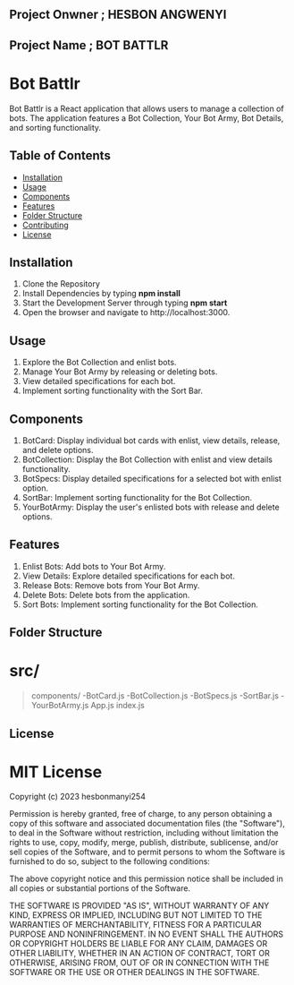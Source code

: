 ## Project Onwner ;  HESBON ANGWENYI
## Project Name   ;  BOT BATTLR

  # Bot Battlr
Bot Battlr is a React application that allows users to manage a collection of bots. The application features a Bot Collection, Your Bot Army, Bot Details, and sorting functionality.

## Table of Contents
- [Installation](#installation)
- [Usage](#usage)
- [Components](#components)
- [Features](#features)
- [Folder Structure](#folder-structure)
- [Contributing](#contributing)
- [License](#license)

## Installation
1. Clone the Repository
2. Install Dependencies by typing **npm install**
3. Start the Development Server through typing **npm start**
4. Open the browser and navigate to http://localhost:3000.

## Usage
1. Explore the Bot Collection and enlist bots.
2. Manage Your Bot Army by releasing or deleting bots.
3. View detailed specifications for each bot.
4. Implement sorting functionality with the Sort Bar.

## Components
1. BotCard: Display individual bot cards with enlist, view details, release, and delete options.
2. BotCollection: Display the Bot Collection with enlist and view details functionality.
3. BotSpecs: Display detailed specifications for a selected bot with enlist option.
4. SortBar: Implement sorting functionality for the Bot Collection.
5. YourBotArmy: Display the user's enlisted bots with release and delete options.

## Features
1. Enlist Bots: Add bots to Your Bot Army.
2. View Details: Explore detailed specifications for each bot.
3. Release Bots: Remove bots from Your Bot Army.
4. Delete Bots: Delete bots from the application.
5. Sort Bots: Implement sorting functionality for the Bot Collection.

## Folder Structure
# src/
>components/
-BotCard.js
-BotCollection.js
-BotSpecs.js
-SortBar.js
-YourBotArmy.js
>App.js
>index.js

## License
# MIT License

Copyright (c) 2023 hesbonmanyi254

Permission is hereby granted, free of charge, to any person obtaining a copy
of this software and associated documentation files (the "Software"), to deal
in the Software without restriction, including without limitation the rights
to use, copy, modify, merge, publish, distribute, sublicense, and/or sell
copies of the Software, and to permit persons to whom the Software is
furnished to do so, subject to the following conditions:

The above copyright notice and this permission notice shall be included in all
copies or substantial portions of the Software.

THE SOFTWARE IS PROVIDED "AS IS", WITHOUT WARRANTY OF ANY KIND, EXPRESS OR
IMPLIED, INCLUDING BUT NOT LIMITED TO THE WARRANTIES OF MERCHANTABILITY,
FITNESS FOR A PARTICULAR PURPOSE AND NONINFRINGEMENT. IN NO EVENT SHALL THE
AUTHORS OR COPYRIGHT HOLDERS BE LIABLE FOR ANY CLAIM, DAMAGES OR OTHER
LIABILITY, WHETHER IN AN ACTION OF CONTRACT, TORT OR OTHERWISE, ARISING FROM,
OUT OF OR IN CONNECTION WITH THE SOFTWARE OR THE USE OR OTHER DEALINGS IN THE
SOFTWARE.



